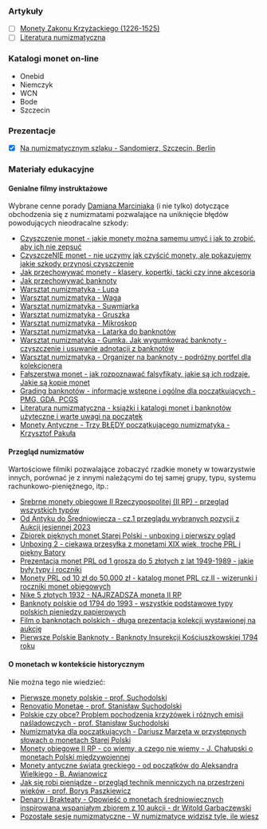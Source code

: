 ### Artykuły
- [ ] [Monety Zakonu Krzyżackiego (1226-1525)](./pages/Monety_Zakonu_Krzyzackiego.md)
- [ ] [Literatura numizmatyczna](./pages/Literatura.md)

### Katalogi monet on-line
- Onebid
- Niemczyk
- WCN
- Bode
- Szczecin

### Prezentacje
- [x] [Na numizmatycznym szlaku - Sandomierz, Szczecin, Berlin](./download/2023m09d14_Na_numizmatycznym_szlaku_Sandomierz_Szczecin_Berlin.pdf)

### Materiały edukacyjne

#### Genialne filmy instruktażowe
Wybrane cenne porady [Damiana Marciniaka](https://marciniakaukcje.pl/) (i nie tylko) dotyczące obchodzenia się z numizmatami pozwalające na uniknięcie błędów powodujących nieodracalne szkody:
- [Czyszczenie monet - jakie monety można samemu umyć i jak to zrobić, aby ich nie zepsuć](https://www.youtube.com/watch?v=WZ_PQnDGfew&t=1096s)
- [CzyszczeNIE monet - nie uczymy jak czyścić monety, ale pokazujemy jakie szkody przynosi czyszczenie](https://www.youtube.com/watch?v=Z1mrEJugMk0)
- [Jak przechowywać monety - klasery, kopertki, tacki czy inne akcesoria](https://www.youtube.com/watch?v=7FQ5fy8F9AU)
- [Jak przechowywać banknoty](https://www.youtube.com/watch?v=QVHM9z4kYtg)
- [Warsztat numizmatyka - Lupa](https://www.youtube.com/watch?v=6FU2pjYEdYc)
- [Warsztat numizmatyka - Waga](https://www.youtube.com/watch?v=RkDOhlxuW7c)
- [Warsztat numizmatyka - Suwmiarka](https://www.youtube.com/watch?v=MBG1nlTDwa4)
- [Warsztat numizmatyka - Gruszka](https://www.youtube.com/watch?v=FQ9d8ycjlz4)
- [Warsztat numizmatyka - Mikroskop](https://www.youtube.com/watch?v=zhVLKbHsUCc)
- [Warsztat numizmatyka - Latarka do banknotów](https://www.youtube.com/watch?v=nUHeJgFGJ9c)
- [Warsztat numizmatyka - Gumka. Jak wygumkować banknoty - czyszczenie i usuwanie adnotacji z banknotów](https://www.youtube.com/watch?v=xxlYQraRhVw)
- [Warsztat numizmatyka - Organizer na banknoty - podróżny portfel dla kolekcjonera](https://www.youtube.com/watch?v=QUT9AsoGz1Y)
- [Fałszerstwa monet - jak rozpoznawać falsyfikaty, jakie są ich rodzaje. Jakie są kopie monet](https://www.youtube.com/watch?v=GyQsq_qQSqE&t=3s)
- [Grading banknotów - informacje wstępne i ogólne dla początkujących - PMG, GDA, PCGS](https://www.youtube.com/watch?v=eNBnId_xooM&t=10s)
- [Literatura numizmatyczna - książki i katalogi monet i banknotów użyteczne i warte uwagi na początek](https://www.youtube.com/watch?v=1ncc_ZghpjI)
- [Monety Antyczne - Trzy BŁĘDY początkującego numizmatyka - Krzysztof Pakuła](https://www.youtube.com/watch?v=had4Khi_PMU)

#### Przegląd numizmatów
Wartościowe filmiki pozwalające zobaczyć rzadkie monety w towarzystwie innych, porównać je z innymi należącymi do tej samej grupy, typu, systemu rachunkowo-pieniężnego, itp.:
- [Srebrne monety obiegowe II Rzeczypospolitej (II RP) - przegląd wszystkich typów](https://www.youtube.com/watch?v=ILT2mtjJnz0)
- [Od Antyku do Średniowiecza - cz.1 przeglądu wybranych pozycji z Aukcji jesiennej 2023](https://www.youtube.com/watch?v=_xybMbOh1a0)
- [Zbiorek pięknych monet Starej Polski - unboxing i pierwszy ogląd](https://www.youtube.com/watch?v=wxmKJehNnX0)
- [Unboxing 2 - ciekawa przesyłka z monetami XIX wiek, trochę PRL i piękny Batory](https://www.youtube.com/watch?v=vktBi4fNOgA)
- [Prezentacja monet PRL od 1 grosza do 5 złotych z lat 1949-1989 - jakie były typy i roczniki](https://www.youtube.com/watch?v=UdBhtGzmxd4)
- [Monety PRL od 10 zł do 50.000 zł - katalog monet PRL cz.II - wizerunki i roczniki monet obiegowych](https://www.youtube.com/watch?v=_wOQdmGh0Ds)
- [Nike 5 złotych 1932 - NAJRZADSZA moneta II RP](https://www.youtube.com/watch?v=_IrD8K3Vrg8)
- [Banknoty polskie od 1794 do 1993 - wszystkie podstawowe typy polskich pieniędzy papierowych](https://www.youtube.com/watch?v=P2E_h_W-V90)
- [Film o banknotach polskich - długa prezentacja kolekcji wystawionej na aukcję](https://www.youtube.com/watch?v=12n5JsT7J3k)
- [Pierwsze Polskie Banknoty - Banknoty Insurekcji Kościuszkowskiej 1794 roku](https://www.youtube.com/watch?v=yUry_m8sntc)

#### O monetach w kontekście historycznym
Nie można tego nie wiedzieć:
- [Pierwsze monety polskie - prof. Suchodolski](https://www.youtube.com/watch?v=WtA_3wVGjZQ)
- [Renovatio Monetae - prof. Stanisław Suchodolski](https://www.youtube.com/watch?v=VVjs4_yzZqY)
- [Polskie czy obce? Problem pochodzenia krzyżówek i różnych emisji naśladowczych - prof. Stanisław Suchodolski](https://www.youtube.com/watch?v=v6NIUtjPuc4)
- [Numizmatyka dla początkujących - Dariusz Marzęta w przystępnych słowach o monetach Starej Polski](https://www.youtube.com/watch?v=p8KcZZZsvJ4)
- [Monety obiegowe II RP - co wiemy, a czego nie wiemy - J. Chałupski o monetach Polski międzywojennej](https://www.youtube.com/watch?v=zpLhEkasqvQ)
- [Monety antyczne świata greckiego - od początków do Aleksandra Wielkiego - B. Awianowicz](https://www.youtube.com/watch?v=TcowSEwzmk8)
- [Jak się robi pieniądze - przegląd technik menniczych na przestrzeni wieków - prof. Borys Paszkiewicz](https://www.youtube.com/watch?v=kNF8Cg-iIys)
- [Denary i Brakteaty - Opowieść o monetach średniowiecznych inspirowana wspaniałym zbiorem z 10 aukcji - dr Witold Garbaczewski](https://www.youtube.com/watch?v=JQpVtrOpefY)
- [Pozostałe sesje numizmatyczne - W numizmatyce widzisz tyle, ile wiesz](https://www.youtube.com/playlist?list=PL2sVlus9pnlgZs5xhvJ2hS9pNKKMrYRjw)
